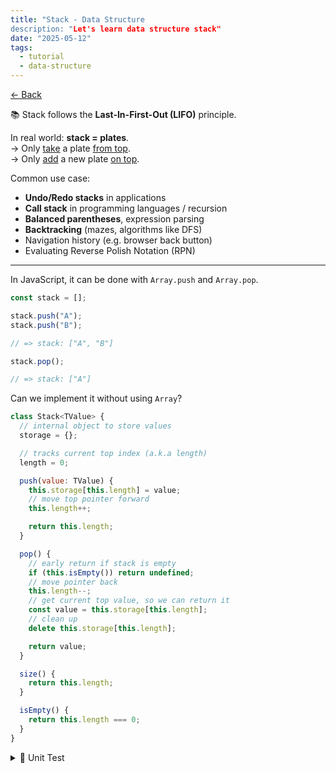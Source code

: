 ```yaml
---
title: "Stack - Data Structure
description: "Let's learn data structure stack"
date: "2025-05-12"
tags:
  - tutorial
  - data-structure
---
```

[<- Back](/blog/2025-05-12-learn-coding-test)

📚 Stack follows the **Last-In-First-Out (LIFO)** principle.

In real world: **stack = plates**. <br />
-> Only <u>take</u> a plate <u>from top</u>. <br />
-> Only <u>add</u> a new plate <u>on top</u>.

Common use case:

- **Undo/Redo stacks** in applications
- **Call stack** in programming languages / recursion
- **Balanced parentheses**, expression parsing
- **Backtracking** (mazes, algorithms like DFS)
- Navigation history (e.g. browser back button)
- Evaluating Reverse Polish Notation (RPN)

---

In JavaScript, it can be done with `Array.push` and `Array.pop`.

```js
const stack = [];

stack.push("A");
stack.push("B");

// => stack: ["A", "B"]

stack.pop();

// => stack: ["A"]
```

Can we implement it without using `Array`?

```js
class Stack<TValue> {
  // internal object to store values
  storage = {};

  // tracks current top index (a.k.a length)
  length = 0;

  push(value: TValue) {
    this.storage[this.length] = value;
    // move top pointer forward
    this.length++;

    return this.length;
  }

  pop() {
    // early return if stack is empty
    if (this.isEmpty()) return undefined;
    // move pointer back
    this.length--;
    // get current top value, so we can return it
    const value = this.storage[this.length];
    // clean up
    delete this.storage[this.length];

    return value;
  }

  size() {
    return this.length;
  }

  isEmpty() {
    return this.length === 0;
  }
}
```

<details>
<summary>🧪 Unit Test</summary>

```js
const stack = new Stack(); // [];
console.log("🧪 Stack Tests");

// Test 1: Stack should be empty at first
console.assert(stack.length === 0, "Stack should start empty");

// Test 2: Push one item
stack.push("A");
console.assert(stack.length === 1, "Size should be 1");

// Test 3: Push another item
stack.push("B");
console.assert(stack.length === 2, "Size should be 2");

// Test 4: Pop item
stack.pop();
console.assert(stack.length === 1, "Size should be 1 after pop");

// Test 5: Pop last item
stack.pop();
console.assert(stack.length === 0, "Stack should be empty again");

console.log("✅ Stack tests passed!");
```

</details>
